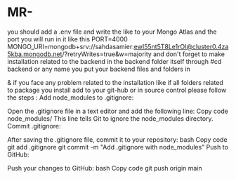 # MR-
you should add a .env file and write the like to your Mongo Atlas and the port you will run in it 
like this 
PORT=4000
MONGO_URI=mongodb+srv://sahdasamier:ewI55nt5T8Le1rOI@cluster0.4za5kba.mongodb.net/?retryWrites=true&w=majority
and don't forget to make installation related to the backend in the backend folder itself 
through 
#cd backend or any name you put your backend files and folders in 



& if you face any problem related to the installation like if all folders related to package you install 
add to your git-hub or in source control please follow the steps : 
Add node_modules to .gitignore:

Open the .gitignore file in a text editor and add the following line:
Copy code
node_modules/
This line tells Git to ignore the node_modules directory.
Commit .gitignore:

After saving the .gitignore file, commit it to your repository:
bash
Copy code
git add .gitignore
git commit -m "Add .gitignore with node_modules"
Push to GitHub:

Push your changes to GitHub:
bash
Copy code
git push origin main
